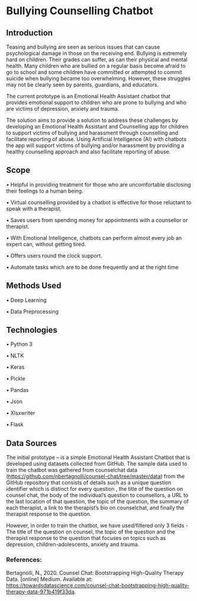 # Bullying Counselling Chatbot

## Introduction 

Teasing and bullying are seen as serious issues that can cause psychological damage in those on the receiving end. 
Bullying is extremely hard on children. Their grades can suffer, as can their physical and mental health. Many children who are bullied on a regular basis become afraid to go to school and some children have committed or attempted to commit suicide when bullying became too overwhelming. However, these struggles may not be clearly seen by parents, guardians, and educators.

The current prototype is an Emotional Health Assistant chatbot that provides emotional support to children who are prone to bullying and who are victims of depression, anxiety and trauma. 

The solution aims to provide a solution to address these challenges by developing an Emotional Health Assistant and Counselling app for children to support victims of bullying and harassment through counselling and facilitate reporting of abuse. Using Artificial Intelligence (AI) with chatbots the app will support victims of bullying and/or harassment by providing a healthy counselling approach and also facilitate reporting of abuse. 

## Scope

•	Helpful in providing treatment for those who are uncomfortable disclosing their feelings to a human being.

•	Virtual counselling provided by a chatbot is effective for those reluctant to speak with a therapist.

•	Saves users from spending money for appointments with a counsellor or therapist.

•	With Emotional Intelligence, chatbots can perform almost every job an expert can, without getting tired.

•	Offers users round the clock support.

•	Automate tasks which are to be done frequently and at the right time

## Methods Used

•	Deep Learning

•	Data Preprocessing

## Technologies

•	Python 3

•	NLTK

•	Keras

•	Pickle

•	Pandas

•	Json

•	Xlsxwriter

•	Flask


## Data Sources

The initial prototype – is a simple Emotional Health Assistant Chatbot that is developed using datasets collected from GitHub. The sample data used to train the chatbot was gathered from counselchat data (https://github.com/nbertagnolli/counsel-chat/tree/master/data) from the GitHub repository that consists of  details such as a unique question identifier which is distinct for every question , the title of the question on counsel chat, the body of the individual’s question to counsellors, a URL to the last location of that question, the topic of the question, the summary of each therapist, a link to the therapist’s bio on counselchat, and finally the therapist response to the question. 

However, in order to train the chatbot, we have used/filtered only 3 fields - The title of the question on counsel, the topic of the question and the therapist response to the question that focuses on topics such as depression, children-adolescents, anxiety and trauma.


### References:
Bertagnolli, N., 2020. Counsel Chat: Bootstrapping High-Quality Therapy Data. [online] Medium. Available at: <https://towardsdatascience.com/counsel-chat-bootstrapping-high-quality-therapy-data-971b419f33da>.


